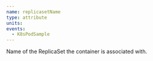 ```yaml
---
name: replicasetName
type: attribute
units:
events:
  - K8sPodSample
---
```


Name of the ReplicaSet the container is associated with.
